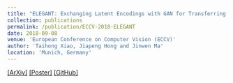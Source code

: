 ```yaml
---
title: "ELEGANT: Exchanging Latent Encodings with GAN for Transferring Multiple Face Attributes"
collection: publications
permalink: /publication/ECCV-2018-ELEGANT
date: 2018-09-08
venue: 'European Conference on Computer Vision (ECCV)'
author: 'Taihong Xiao, Jiapeng Hong and Jinwen Ma'
location: 'Munich, Germany'
---
```


[[ArXiv]](https://arxiv.org/abs/1803.10562)
[[Poster]](https://prinsphield.github.io/ECCV-2018/poster/poster.pdf)
[[GitHub]](https://github.com/Prinsphield/ELEGANT)

